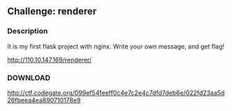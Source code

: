## Challenge: renderer

### Description

It is my first flask project with nginx. Write your own message, and get flag!

http://110.10.147.169/renderer/

### DOWNLOAD

http://ctf.codegate.org/099ef54feeff0c4e7c2e4c7dfd7deb6e/022fd23aa5d26fbeea4ea890710178e9
